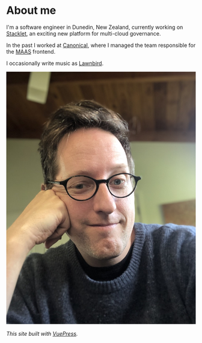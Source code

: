 # About me

I'm a software engineer in Dunedin, New Zealand, currently working on [Stacklet](https://stacklet.io), an exciting new platform for multi-cloud governance.

In the past I worked at [Canonical](https://canonical.com/), where I managed the team responsible for the [MAAS](https://maas.io/) frontend.

I occasionally write music as [Lawnbird](https://lawnbird.bandcamp.com/).

![me](./images/dreamy-kit.jpeg)

_This site built with [VuePress](https://vuepress.vuejs.org/)._
